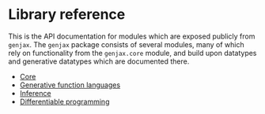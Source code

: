 # Library reference

This is the API documentation for modules which are exposed publicly from `genjax`. The `genjax` package consists of several modules, many of which rely on functionality from the `genjax.core` module, and build upon datatypes and generative datatypes which are documented there.

* [Core](core/index.md)
* [Generative function languages](generative_functions/index.md)
* [Inference](inference/index.md)
* [Differentiable programming](diff_prog/index.md)

